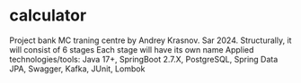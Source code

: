 ﻿# calculator
Project bank MC traning centre by Andrey Krasnov. Sar 2024.
Structurally, it will consist of 6 stages
Each stage will have its own name
Applied technologies/tools: Java 17+, SpringBoot 2.7.Х, PostgreSQL, Spring Data JPA, Swagger, Kafka, JUnit, Lombok
